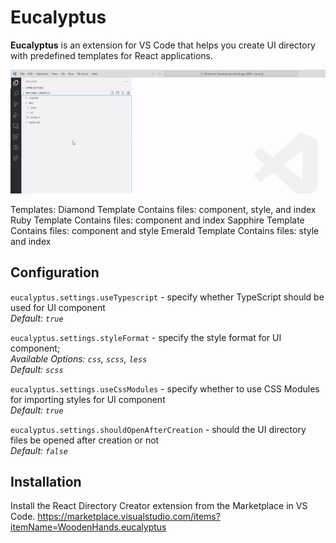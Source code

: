 # Eucalyptus

**Eucalyptus** is an extension for VS Code that helps you create UI directory with predefined templates for React applications.

![Annotated code](images/preview.gif)

Templates:
Diamond Template
Contains files: component, style, and index
Ruby Template
Contains files: component and index
Sapphire Template
Contains files: component and style
Emerald Template
Contains files: style and index

## Configuration

`eucalyptus.settings.useTypescript` - specify whether TypeScript should be used for UI component  
_Default: `true`_

`eucalyptus.settings.styleFormat` - specify the style format for UI component;  
_Available Options: `css`, `scss`, `less`_  
_Default: `scss`_
        
`eucalyptus.settings.useCssModules` - specify whether to use CSS Modules for importing styles for UI component  
_Default: `true`_
        
`eucalyptus.settings.shouldOpenAfterCreation` - should the UI directory files be opened after creation or not  
_Default: `false`_

## Installation

Install the React Directory Creator extension from the Marketplace in VS Code.
https://marketplace.visualstudio.com/items?itemName=WoodenHands.eucalyptus
